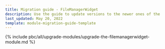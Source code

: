 ```yaml
---
title: Migration guide - FileManagerWidget
description: Use the guide to update versions to the newer ones of the FileManagerWidget module.
last_updated: May 20, 2022
template: module-migration-guide-template
---
```


{% include pbc/all/upgrade-modules/upgrade-the-filemanagerwidget-module.md %} <!-- To edit, see /_includes/pbc/all/upgrade-modules/upgrade-the-filemanagerwidget-module.md -->
